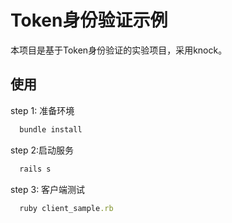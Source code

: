 # Token身份验证示例

  本项目是基于Token身份验证的实验项目，采用knock。

## 使用

step 1: 准备环境

```ruby
  bundle install
```

step 2:启动服务

```ruby
  rails s
```

step 3: 客户端测试

```ruby
  ruby client_sample.rb
```

